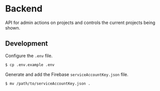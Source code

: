 # Backend

API for admin actions on projects and controls the current projects being shown.

## Development

Configure the `.env` file.

```bash
$ cp .env.example .env
```

Generate and add the Firebase `serviceAccountKey.json` file.

```bash
$ mv /path/to/serviceAccountKey.json .
```
